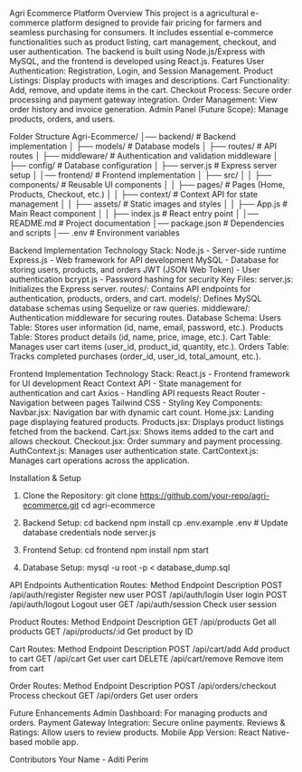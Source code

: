 Agri Ecommerce Platform
Overview
This project is a agricultural e-commerce platform designed to provide fair pricing for farmers and seamless purchasing for consumers. It includes essential e-commerce functionalities such as product listing, cart management, checkout, and user authentication. The backend is built using Node.js/Express with MySQL, and the frontend is developed using React.js.
Features
User Authentication: Registration, Login, and Session Management.
Product Listings: Display products with images and descriptions.
Cart Functionality: Add, remove, and update items in the cart.
Checkout Process: Secure order processing and payment gateway integration.
Order Management: View order history and invoice generation.
Admin Panel (Future Scope): Manage products, orders, and users.

Folder Structure
Agri-Ecommerce/
│── backend/               # Backend implementation
│   ├── models/           # Database models
│   ├── routes/           # API routes
│   ├── middleware/       # Authentication and validation middleware
│   ├── config/           # Database configuration
│   ├── server.js         # Express server setup
│
│── frontend/              # Frontend implementation
│   ├── src/
│   │   ├── components/    # Reusable UI components
│   │   ├── pages/         # Pages (Home, Products, Checkout, etc.)
│   │   ├── context/       # Context API for state management
│   │   ├── assets/        # Static images and styles
│   │   ├── App.js         # Main React component
│   │   ├── index.js       # React entry point
│
│── README.md              # Project documentation
│── package.json           # Dependencies and scripts
│── .env                   # Environment variables


Backend Implementation
Technology Stack:
Node.js - Server-side runtime
Express.js - Web framework for API development
MySQL - Database for storing users, products, and orders
JWT (JSON Web Token) - User authentication
bcrypt.js - Password hashing for security
Key Files:
server.js: Initializes the Express server.
routes/: Contains API endpoints for authentication, products, orders, and cart.
models/: Defines MySQL database schemas using Sequelize or raw queries.
middleware/: Authentication middleware for securing routes.
Database Schema:
Users Table: Stores user information (id, name, email, password, etc.).
Products Table: Stores product details (id, name, price, image, etc.).
Cart Table: Manages user cart items (user_id, product_id, quantity, etc.).
Orders Table: Tracks completed purchases (order_id, user_id, total_amount, etc.).

Frontend Implementation
Technology Stack:
React.js - Frontend framework for UI development
React Context API - State management for authentication and cart
Axios - Handling API requests
React Router - Navigation between pages
Tailwind CSS - Styling
Key Components:
Navbar.jsx: Navigation bar with dynamic cart count.
Home.jsx: Landing page displaying featured products.
Products.jsx: Displays product listings fetched from the backend.
Cart.jsx: Shows items added to the cart and allows checkout.
Checkout.jsx: Order summary and payment processing.
AuthContext.js: Manages user authentication state.
CartContext.js: Manages cart operations across the application.

Installation & Setup
1. Clone the Repository:
git clone https://github.com/your-repo/agri-ecommerce.git
cd agri-ecommerce

2. Backend Setup:
cd backend
npm install
cp .env.example .env   # Update database credentials
node server.js

3. Frontend Setup:
cd frontend
npm install
npm start

4. Database Setup:
mysql -u root -p < database_dump.sql


API Endpoints
Authentication Routes:
Method
Endpoint
Description
POST
/api/auth/register
Register new user
POST
/api/auth/login
User login
POST
/api/auth/logout
Logout user
GET
/api/auth/session
Check user session

Product Routes:
Method
Endpoint
Description
GET
/api/products
Get all products
GET
/api/products/:id
Get product by ID

Cart Routes:
Method
Endpoint
Description
POST
/api/cart/add
Add product to cart
GET
/api/cart
Get user cart
DELETE
/api/cart/remove
Remove item from cart

Order Routes:
Method
Endpoint
Description
POST
/api/orders/checkout
Process checkout
GET
/api/orders
Get user orders


Future Enhancements
Admin Dashboard: For managing products and orders.
Payment Gateway Integration: Secure online payments.
Reviews & Ratings: Allow users to review products.
Mobile App Version: React Native-based mobile app.

Contributors
Your Name - Aditi Perim

